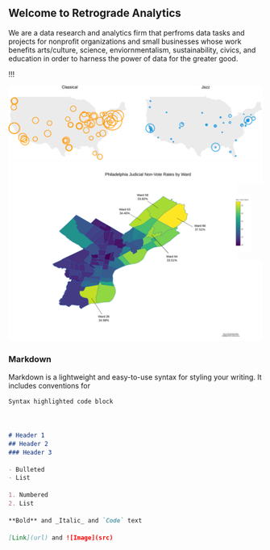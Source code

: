 ## Welcome to Retrograde Analytics

We are a data research and analytics firm that perfroms data tasks and projects for nonprofit organizations and small businesses whose work benefits arts/culture, science, enviornmentalism, sustainability, civics, and education in order to harness the power of data for the greater good.

!!!



<a href="https://retrograde-analytics.github.io/Jazz-Funding/.html"> 
  <img src="national.svg" alt="click here" class="inline"/>
</a>


<img src="PHL JUDGES MAP (Top 5 Wards).svg" alt="hi" class="inline"/>


### Markdown

Markdown is a lightweight and easy-to-use syntax for styling your writing. It includes conventions for

```markdown
Syntax highlighted code block



# Header 1
## Header 2
### Header 3

- Bulleted
- List

1. Numbered
2. List

**Bold** and _Italic_ and `Code` text

[Link](url) and ![Image](src)
```


